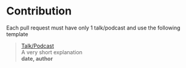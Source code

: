 # Contribution
Each pull request must have only 1 talk/podcast and use the following template <br>

>[Talk/Podcast]() <br>
A very short explanation <br>
**date, author**
